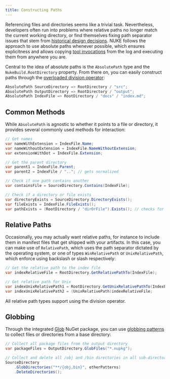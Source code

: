 ```yaml
---
title: Constructing Paths
---
```


Referencing files and directories seems like a trivial task. Nevertheless, developers often run into problems where relative paths no longer match the current working directory, or find themselves fixing path separator issues that stem from [historical design decisions](https://www.youtube.com/watch?v=5T3IJfBfBmI). NUKE follows the approach to use absolute paths whenever possible, which ensures explicitness and allows copying [tool invocations](08-cli-tools.md) from the log and executing them from anywhere you are.

Central to the idea of absolute paths is the `AbsolutePath` type and the `NukeBuild.RootDirectory` property. From there on, you can easily construct paths through the [overloaded division operator](https://docs.microsoft.com/en-us/dotnet/csharp/language-reference/operators/operator-overloading):

<!-- snippet: path-construction-basic -->
```cs
AbsolutePath SourceDirectory => RootDirectory / "src";
AbsolutePath OutputDirectory => RootDirectory / "output";
AbsolutePath IndexFile => RootDirectory / "docs" / "index.md";
```
<!-- endSnippet -->

## Common Methods

While `AbsolutePath` is agnostic to whether it points to a file or directory, it provides several commonly used methods for interaction:

<!-- snippet: path-construction-common-methods -->
```cs
// Get names
var nameWithExtension = IndexFile.Name;
var nameWithoutExtension = IndexFile.NameWithoutExtension;
var extensionWithDot = IndexFile.Extension;

// Get the parent directory
var parent1 = IndexFile.Parent;
var parent2 = IndexFile / ".."; // gets normalized

// Check if one path contains another
var containsFile = SourceDirectory.Contains(IndexFile);

// Check if a directory or file exists
var directoryExists = SourceDirectory.DirectoryExists();
var fileExists = IndexFile.FileExists();
var pathExists = (RootDirectory / "dirOrFile").Exists(); // checks for both
```
<!-- endSnippet -->

## Relative Paths

Occasionally, you may actually want relative paths, for instance to include them in manifest files that get shipped with your artifacts. In this case, you can make use of `RelativePath`, which uses the path separator dictated by the operating system, or one of types `WinRelativePath` or `UnixRelativePath`, which enforce using backslash or slash respectively:

<!-- snippet: path-construction-relative-paths -->
```cs
// Get the relative path to the index file
var indexRelativeFile = RootDirectory.GetRelativePathTo(IndexFile);

// Get relative path for Unix
var indexUnixRelativePath1 = RootDirectory.GetUnixRelativePathTo(IndexFile);
var indexUnixRelativePath2 = (UnixRelativePath)indexRelativeFile;
```
<!-- endSnippet -->

All relative path types support using the division operator.

## Globbing

Through the integrated [Glob](https://github.com/kthompson/glob) NuGet package, you can use [globbing patterns](https://en.wikipedia.org/wiki/Glob_(programming)) to collect files or directories from a base directory:

<!-- snippet: path-construction-globbing -->
```cs
// Collect all package files from the output directory
var packageFiles = OutputDirectory.GlobFiles("*.nupkg");

// Collect and delete all /obj and /bin directories in all sub-directories
SourceDirectory
    .GlobDirectories("**/{obj,bin}", otherPatterns)
    .DeleteDirectories();
```
<!-- endSnippet -->
